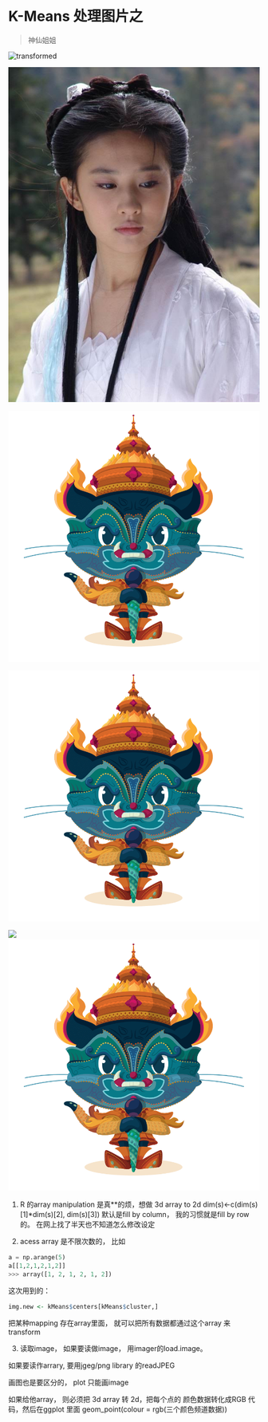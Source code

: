 # K-Means 处理图片之
> 神仙姐姐

![transformed](https://octodex.github.com/images/yaktocat.png)

![original](https://github.com/travelwithwind/STA314/blob/master/images/my%20gf.jpg)

<img src='/images/yaktocat.png'></img> 

![transformed](/images/yaktocat.png)

![](https://kinsta.com/wp-content/uploads/2019/08/jpg-vs-jpeg-360x180.jpg)
<img src='https://github.com/travelwithwind/STA314/blob/master/images/yaktocat.png'></img> 



1. R 的array manipulation 是真**的烦，想做 3d array to 2d
dim(s)<-c(dim(s)[1]*dim(s)[2], dim(s)[3]) 
默认是fill by column， 我的习惯就是fill by row的。 在网上找了半天也不知道怎么修改设定


2. acess array 是不限次数的， 比如

```python
a = np.arange(5)
a[[1,2,1,2,1,2]]
>>> array([1, 2, 1, 2, 1, 2])
```

这次用到的：
```R
img.new <- kMeans$centers[kMeans$cluster,]
```

把某种mapping 存在array里面， 就可以把所有数据都通过这个array 来transform



3. 读取image， 如果要读做image， 用imager的load.image。

如果要读作arrary, 要用jgeg/png library 的readJPEG

画图也是要区分的， plot 只能画image

如果给他array， 则必须把 3d array 转 2d，把每个点的 颜色数据转化成RGB 代码，然后在ggplot 里面 geom_point(colour = rgb(三个颜色频道数据))
